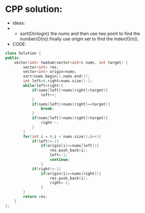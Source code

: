 # CPP solution:
* ideas:
* * sort(O(nlogn)) the nums and then use two point to find the number(O(n)).finally use origin set to find the index(O(n)).
* CODE:
```CPP
class Solution {
public:
    vector<int> twoSum(vector<int>& nums, int target) {
        vector<int> res;
        vector<int> origin=nums;
        sort(nums.begin(),nums.end());
        int left=0,right=nums.size()-1;
        while(left<right){
            if(nums[left]+nums[right]<target){
                left++;
            }
            if(nums[left]+nums[right]==target){
                break;
            }
            if(nums[left]+nums[right]>target){
                right--;
            }
        }
        for(int i = 0;i < nums.size();i++){
            if(left!=-1)
                if(origin[i]==nums[left]){
                    res.push_back(i);
                    left=-1;
                    continue;
                }
            if(right!=-1)
                if(origin[i]==nums[right]){
                    res.push_back(i);
                    right=-1;
                }
        } 
        return res;
    }
};
```